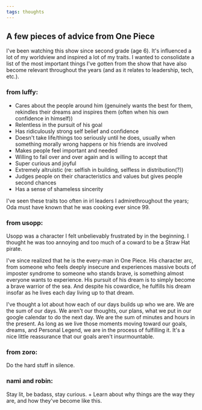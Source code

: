 ```yaml
---
tags: thoughts
---
```


## A few pieces of advice from One Piece

I've been watching this show since second grade (age 6). It's influenced a lot of my worldview and inspired a lot of my traits. I wanted to consolidate a list of the most important things I've gotten from the show that have also become relevant throughout the years (and as it relates to leadership, tech, etc.).

### from luffy:

- Cares about the people around him (genuinely wants the best for them, rekindles their dreams and inspires them (often when his own confidence in himself))
- Relentless in the pursuit of his goal
- Has ridiculously strong self belief and confidence
- Doesn't take life/things too seriously until he does, usually when something morally wrong happens or his friends are involved
- Makes people feel important and needed
- Willing to fail over and over again and is willing to accept that
- Super curious and joyful
- Extremely altruistic (re: selfish in building, selfless in distribution(?))
- Judges people on their characteristics and values but gives people second chances
- Has a sense of shameless sincerity

I've seen these traits too often in irl leaders I admirethroughout the years; Oda must have known that he was cooking ever since 99.

### from usopp:

Usopp was a character I felt unbelievably frustrated by in the beginning. I thought he was too annoying and too much of a coward to be a Straw Hat pirate.

I've since realized that he is the every-man in One Piece. His character arc, from someone who feels deeply insecure and experiences massive bouts of imposter syndrome to someone who stands brave, is something almost everyone wants to experience. His pursuit of his dream is to simply become a brave warrior of the sea. And despite his cowardice, he fulfills his dream insofar as he lives each day living up to that dream.

I've thought a lot about how each of our days builds up who we are. We are the sum of our days. We aren't our thoughts, our plans, what we put in our google calendar to do the next day. We are the sum of minutes and hours in the present. As long as we live those moments moving toward our goals, dreams, and Personal Legend, we are in the process of fulfilling it. It's a nice little reassurance that our goals aren't insurmountable.

### from zoro:

Do the hard stuff in silence.

### nami and robin:

Stay lit, be badass, stay curious. + Learn about why things are the way they are, and how they've become like this.